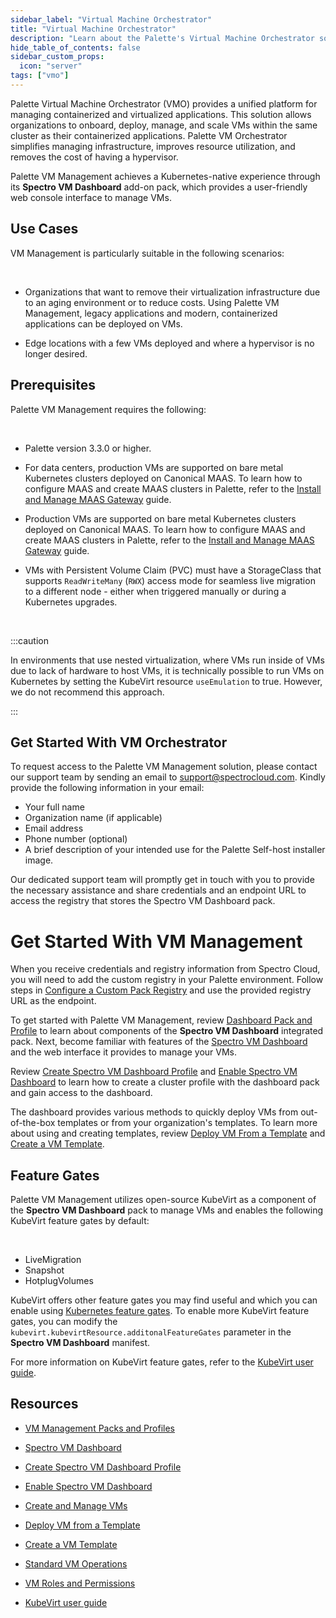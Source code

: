 ```yaml
---
sidebar_label: "Virtual Machine Orchestrator"
title: "Virtual Machine Orchestrator"
description: "Learn about the Palette's Virtual Machine Orchestrator solution for managing containerized and virtualized applications."
hide_table_of_contents: false
sidebar_custom_props: 
  icon: "server"
tags: ["vmo"]
---
```


Palette Virtual Machine Orchestrator (VMO) provides a unified platform for managing containerized and virtualized applications. This solution allows organizations to onboard, deploy, manage, and scale VMs within the same cluster as their containerized applications. Palette VM Orchestrator simplifies managing infrastructure, improves resource utilization, and removes the cost of having a hypervisor.

Palette VM Management achieves a Kubernetes-native experience through its **Spectro VM Dashboard** add-on pack, which provides a user-friendly web console interface to manage VMs.


## Use Cases

VM Management is particularly suitable in the following scenarios: 

<br />

- Organizations that want to remove their virtualization infrastructure due to an aging environment or to reduce costs. Using Palette VM Management, legacy applications and modern, containerized applications can be deployed on VMs. 


- Edge locations with a few VMs deployed and where a hypervisor is no longer desired.


## Prerequisites


Palette VM Management requires the following:

<br />

- Palette version 3.3.0 or higher.


- For data centers, production VMs are supported on bare metal Kubernetes clusters deployed on Canonical MAAS. To learn how to configure MAAS and create MAAS clusters in Palette, refer to the [Install and Manage MAAS Gateway](/clusters/data-center/maas/install-manage-maas-pcg) guide.

- Production VMs are supported on bare metal Kubernetes clusters deployed on Canonical MAAS. To learn how to configure MAAS and create MAAS clusters in Palette, refer to the [Install and Manage MAAS Gateway](/clusters/data-center/maas/install-manage-maas-pcg) guide.


- VMs with Persistent Volume Claim (PVC) must have a StorageClass that supports ``ReadWriteMany`` (``RWX``) access mode for seamless live migration to a different node - either when triggered manually or during a Kubernetes upgrades.

<br />

  :::caution

In environments that use nested virtualization, where VMs run inside of VMs due to lack of hardware to host VMs, it is technically possible to run VMs on Kubernetes by setting the KubeVirt resource ``useEmulation`` to true. However, we do not recommend this approach.

  :::


## Get Started With VM Orchestrator

To request access to the Palette VM Management solution, please contact our support team by sending an email to support@spectrocloud.com. Kindly provide the following information in your email:

- Your full name
- Organization name (if applicable)
- Email address
- Phone number (optional)
- A brief description of your intended use for the Palette Self-host installer image.

Our dedicated support team will promptly get in touch with you to provide the necessary assistance and share credentials and an endpoint URL to access the registry that stores the Spectro VM Dashboard pack. 


# Get Started With VM Management

When you receive credentials and registry information from Spectro Cloud, you will need to add the custom registry in your Palette environment. Follow steps in [Configure a Custom Pack Registry](https://docs.spectrocloud.com/registries-and-packs/adding-a-custom-registry#configureacustompackregistryonthepaletteconsole) and use the provided registry URL as the endpoint.

To get started with Palette VM Management, review [Dashboard Pack and Profile](/vm-management/vm-packs-profiles) to learn about components of the **Spectro VM Dashboard** integrated pack. Next, become familiar with features of the [Spectro VM Dashboard](/vm-management/vm-packs-profiles/vm-dashboard) and the web interface it provides to manage your VMs. 

Review [Create Spectro VM Dashboard Profile](/vm-management/vm-packs-profiles/create-vm-dashboard-profile) and [Enable Spectro VM Dashboard](/vm-management/vm-packs-profiles/enable-vm-dashboard) to learn how to create a cluster profile with the dashboard pack and gain access to the dashboard. 

The dashboard provides various methods to quickly deploy VMs from out-of-the-box templates or from your organization's templates. To learn more about using and creating templates, review [Deploy VM From a Template](/vm-management/create-manage-vm/standard-vm-operations/deploy-vm-from-template) and [Create a VM Template](/vm-management/create-manage-vm/create-vm-template). 


## Feature Gates

Palette VM Management utilizes open-source KubeVirt as a component of the **Spectro VM Dashboard** pack to manage VMs and enables the following KubeVirt feature gates by default:

<br />

* LiveMigration
* Snapshot
* HotplugVolumes

KubeVirt offers other feature gates you may find useful and which you can enable using [Kubernetes feature gates](https://kubernetes.io/docs/reference/command-line-tools-reference/feature-gates/). To enable more KubeVirt feature gates, you can modify the ``kubevirt.kubevirtResource.additonalFeatureGates`` parameter in the **Spectro VM Dashboard** manifest.

For more information on KubeVirt feature gates, refer to the [KubeVirt user guide](https://kubevirt.io/user-guide/operations/activating_feature_gates/).

## Resources

- [VM Management Packs and Profiles](/vm-management/vm-packs-profiles)


- [Spectro VM Dashboard](/vm-management/vm-packs-profiles/vm-dashboard)


- [Create Spectro VM Dashboard Profile](/vm-management/vm-packs-profiles/create-vm-dashboard-profile)


- [Enable Spectro VM Dashboard](/vm-management/vm-packs-profiles/enable-vm-dashboard)


- [Create and Manage VMs](/vm-management/create-manage-vm)


- [Deploy VM from a Template](/vm-management/create-manage-vm/standard-vm-operations/deploy-vm-from-template)


- [Create a VM Template](/vm-management/create-manage-vm/create-vm-template)


- [Standard VM Operations](/vm-management/create-manage-vm/standard-vm-operations)


- [VM Roles and Permissions](/vm-management/vm-roles-permissions)


- [KubeVirt user guide](https://kubevirt.io/user-guide/operations/activating_feature_gates/)
